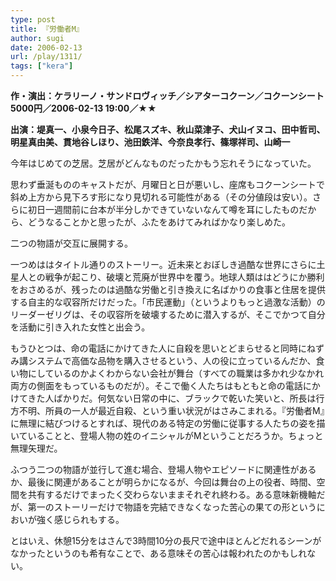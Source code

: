 ```yaml
---
type: post
title: 『労働者M』
author: sugi
date: 2006-02-13
url: /play/1311/
tags: ["kera"]
---
```

**作・演出：ケラリーノ・サンドロヴィッチ／シアターコクーン／コクーンシート5000円／2006-02-13 19:00／★★**

**出演：堤真一、小泉今日子、松尾スズキ、秋山菜津子、犬山イヌコ、田中哲司、明星真由美、貫地谷しほり、池田鉄洋、今奈良孝行、篠塚祥司、山崎一**

今年はじめての芝居。芝居がどんなものだったかもう忘れそうになっていた。

思わず垂涎もののキャストだが、月曜日と日が悪いし、座席もコクーンシートで斜め上方から見下ろす形になり見切れる可能性がある（その分値段は安い）。さらに初日一週間前に台本が半分しかできていないなんて噂を耳にしたものだから、どうなることかと思ったが、ふたをあけてみればかなり楽しめた。

二つの物語が交互に展開する。

一つめははタイトル通りのストーリー。近未来とおぼしき過酷な世界にさらに土星人との戦争が起こり、破壊と荒廃が世界中を覆う。地球人類ははどうにか勝利をおさめるが、残ったのは過酷な労働と引き換えに名ばかりの食事と住居を提供する自主的な収容所だけだった。「市民運動」（というよりもっと過激な活動）のリーダーゼリグは、その収容所を破壊するために潜入するが、そこでかつて自分を活動に引き入れた女性と出会う。

もうひとつは、命の電話にかけてきた人に自殺を思いとどまらせると同時にねずみ講システムで高価な品物を購入させるという、人の役に立っているんだか、食い物にしているのかよくわからない会社が舞台（すべての職業は多かれ少なかれ両方の側面をもっているものだが）。そこで働く人たちはもともと命の電話にかけてきた人ばかりだ。何気ない日常の中に、ブラックで乾いた笑いと、所長は行方不明、所員の一人が最近自殺、という重い状況がはさみこまれる。『労働者M』に無理に結びつけるとすれば、現代のある特定の労働に従事する人たちの姿を描いていることと、登場人物の姓のイニシャルがMということだろうか。ちょっと無理矢理だ。

ふつう二つの物語が並行して進む場合、登場人物やエピソードに関連性があるか、最後に関連があることが明らかになるが、今回は舞台の上の役者、時間、空間を共有するだけでまったく交わらないままそれぞれ終わる。ある意味新機軸だが、第一のストーリーだけで物語を完結できなくなった苦心の果ての形というにおいが強く感じられもする。

とはいえ、休憩15分をはさんで3時間10分の長尺で途中ほとんどだれるシーンがなかったというのも希有なことで、ある意味その苦心は報われたのかもしれない。

